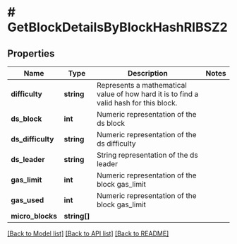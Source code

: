 # # GetBlockDetailsByBlockHashRIBSZ2

## Properties

Name | Type | Description | Notes
------------ | ------------- | ------------- | -------------
**difficulty** | **string** | Represents a mathematical value of how hard it is to find a valid hash for this block. |
**ds_block** | **int** | Numeric representation of the ds block |
**ds_difficulty** | **string** | Numeric representation of the ds difficulty |
**ds_leader** | **string** | String representation of the ds leader |
**gas_limit** | **int** | Numeric representation of the block gas_limit |
**gas_used** | **int** | Numeric representation of the block gas_limit |
**micro_blocks** | **string[]** |  |

[[Back to Model list]](../../README.md#models) [[Back to API list]](../../README.md#endpoints) [[Back to README]](../../README.md)
